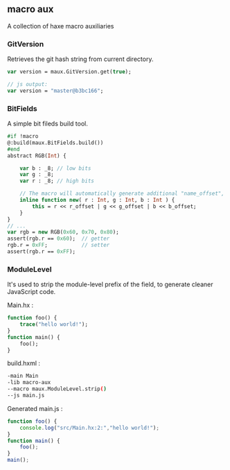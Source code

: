 macro aux
------

A collection of haxe macro auxiliaries

### GitVersion

Retrieves the git hash string from current directory.

```haxe
var version = maux.GitVersion.get(true);

// js output:
var version = "master@b3bc166";
```

### BitFields

A simple bit fileds build tool.

```haxe
#if !macro
@:build(maux.BitFields.build())
#end
abstract RGB(Int) {

	var b : _8; // low bits
	var g : _8;
	var r : _8; // high bits

	// The macro will automatically generate additional "name_offset", "name_mask" fields
	inline function new( r : Int, g : Int, b : Int ) {
		this = r << r_offset | g << g_offset | b << b_offset;
	}
}
// ...
var rgb = new RGB(0x60, 0x70, 0x80);
assert(rgb.r == 0x60);  // getter
rgb.r = 0xFF;           // setter
assert(rgb.r == 0xFF);
```

### ModuleLevel

It's used to strip the module-level prefix of the field, to generate cleaner JavaScript code.

Main.hx :

```haxe
function foo() {
	trace("hello world!");
}
function main() {
	foo();
}
```

build.hxml :

```bash
-main Main
-lib macro-aux
--macro maux.ModuleLevel.strip()
--js main.js
```

Generated main.js :

```js
function foo() {
	console.log("src/Main.hx:2:","hello world!");
}
function main() {
	foo();
}
main();
```
